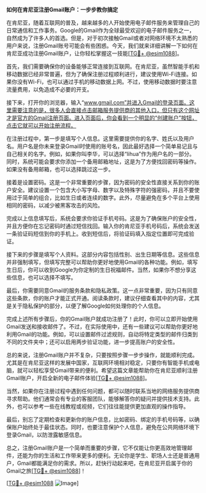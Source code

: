 **如何在肯尼亚注册Gmail账户：一步步教你搞定**

在肯尼亚，随着互联网的普及，越来越多的人开始使用电子邮件服务来管理自己的日常通信和工作事务。Google的Gmail作为全球最受欢迎的电子邮件服务之一，自然成为了许多人的首选。但是，对于初次接触Gmail或者对网络环境不太熟悉的用户来说，注册Gmail账号可能会有些困惑。今天，我们就来详细讲解一下如何在肯尼亚成功注册Gmail账户，让你轻松掌握这一技能[[TG💪+ @esim1088](https://t.me/s/esim1088)]。

首先，我们需要确保你的设备能够正常连接到互联网。在肯尼亚，虽然智能手机和移动数据已经非常普遍，但为了确保注册过程顺利进行，建议使用Wi-Fi连接。如果你没有Wi-Fi，也可以通过手机的移动数据上网。不过，使用移动数据时要注意流量费用，以免造成不必要的开支。

接下来，打开你的浏览器，输入“www.gmail.com”并进入Gmail的登录页面。这里需要注意的是，很多人会直接点击邮箱服务提供商的其他入口，但只有这个网址才是官方的Gmail注册页面。进入页面后，你会看到一个明显的“创建账户”按钮，点击它就可以开始注册流程。

在注册过程中，第一步是填写个人信息。这里需要提供你的名字、姓氏以及用户名。用户名是你未来登录Gmail时使用的账号名，因此最好选择一个简单易记且与自己相关的名字。例如，如果你叫李华，可以选择“lihua”作为用户名的一部分。同时，系统可能会要求你添加一个备用邮箱地址，这是为了方便找回密码等操作。如果没有备用邮箱，也可以选择跳过这一步。

接着是设置密码。这是一个非常重要的步骤，因为密码的安全性直接关系到你的账户安全。建议设置一个包含大小写字母、数字以及特殊字符的强密码，并且不要使用过于简单的组合，比如生日或者连续的数字。此外，尽量避免在多个平台上使用相同的密码，以减少被黑客攻击的风险。

完成以上信息填写后，系统会要求你验证手机号码。这是为了确保账户的安全性，并且方便你在忘记密码时通过短信找回。输入你的肯尼亚手机号码后，系统会发送一条验证码短信到你的手机上。收到短信后，将验证码填入指定位置即可完成验证。

接下来的步骤是填写个人资料。这部分内容包括性别、出生日期等信息。这些信息并非强制填写，但填写完整可以帮助你更好地使用Gmail的各种功能。例如，填写生日后，你可以收到Google为你定制的生日祝福邮件。当然，如果你不想分享这些信息，也可以选择不填写。

最后，你需要同意Gmail的服务条款和隐私政策。这一点非常重要，因为只有同意这些条款，你的账户才能正式开通。阅读条款时，建议仔细查看其中的内容，尤其是关于隐私保护的部分，以便了解Google如何处理你的个人信息。

完成上述所有步骤后，你的Gmail账户就成功注册了！此时，你可以立即开始使用Gmail发送和接收邮件了。不过，在实际使用中，还有一些建议可以帮助你更好地利用Gmail的功能。例如，可以设置邮件过滤规则，自动将特定类型的邮件归类到不同的文件夹中；还可以启用两步验证功能，进一步提高账户的安全性。

总的来说，注册Gmail账户并不复杂，只要按照步骤一步步操作，就能顺利完成。尤其是在肯尼亚这样的发展中国家，互联网环境相对稳定，只要你有智能手机或电脑，就可以轻松享受Gmail带来的便利。希望这篇文章能帮助你在肯尼亚顺利注册Gmail账户，开启全新的电子邮件体验[[TG💪+ @esim1088](https://t.me/s/esim1088)]。

当然，如果你在注册过程中遇到任何问题，都可以随时联系当地的网络服务提供商寻求帮助。他们通常会有专业的客服团队，能够解答你的疑问并提供技术支持。此外，也可以参考一些在线教程或视频，它们往往能提供更加直观的操作指导。

最后，别忘了定期检查和更新你的账户信息，比如密码、绑定的手机号码等，以确保账户始终处于最佳状态。同时，也要注意保护个人信息，避免在公共网络环境下登录Gmail，以防泄露敏感信息。

总之，注册Gmail账户是一个简单而重要的步骤，它不仅能让你更高效地管理邮件，还能为你的生活和工作带来更多的便利。无论你是学生、职场人士还是普通用户，Gmail都能满足你的需求。所以，赶快行动起来吧，在肯尼亚开启属于你的Gmail之旅[[TG💪+ @esim1088](https://t.me/s/esim1088)]！

[[TG💪+ @esim1088](https://t.me/s/esim1088) ![Image](https://i.postimg.cc/4NQfJmqS/Snipaste-2025-05-13-00-14-12.png)]
